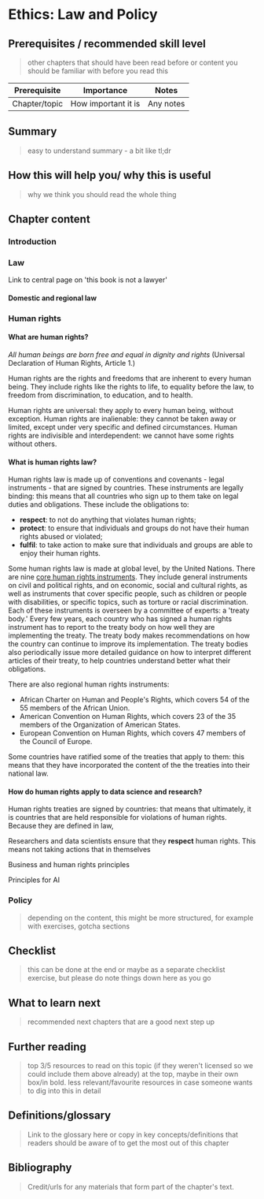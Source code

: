 # Ethics: Law and Policy

## Prerequisites / recommended skill level
> other chapters that should have been read before or content you should be familiar with before you read this

| Prerequisite | Importance | Notes |
| -------------|----------|------|
| Chapter/topic | How important it is | Any notes |

## Summary
> easy to understand summary - a bit like tl;dr

## How this will help you/ why this is useful
> why we think you should read the whole thing

## Chapter content

### Introduction
<!--- TO ADD What is law? What is policy? How do they relate to ethics? How are they similar and different? -->

### Law

Link to central page on 'this book is not a lawyer'
<!--- not written yet, but there is an issue open here: https://github.com/alan-turing-institute/the-turing-way/issues/1469) -->

#### Domestic and regional law





<!--- GDPR and privacy laws (and how privacy and data protection are different) [@malvikasharan - did we think it would be a good idea to have discussions about other nations'/regions' laws?]
        Definitions: privacy and data protection (as distinct concepts)
        How are scientists affected by data protection and privacy?
        General principles of data protection (see: articles 5-6 of GDPR)
        Privacy as an ethical (link)/legal right -->
        
        
   <!---             IP law (for example: discussions on ownership of datasets and databases; commentary about terms and conditions of websites when webscraping)
            Intro: IP law for you and others
            IP for datasets and databases
            IP and webscraping
            IP of your results
            Other relevant IP considerations -->
 <!---   *    Tort law: introducing the idea of liability following from one's negligence/recklessness
            General principles (@Chrisisour, can you share the general principles you were discussing?) -->

### Human rights

#### What are human rights?

_All human beings are born free and equal in dignity and rights_ (Universal Declaration of Human Rights, Article 1.)

Human rights are the rights and freedoms that are inherent to every human being.
They include rights like the rights to life, to equality before the law, to freedom from discrimination, to education, and to health. 

Human rights are universal: they apply to every human being, without exception.
Human rights are inalienable: they cannot be taken away or limited, except under very specific and defined circumstances.
Human rights are indivisible and interdependent: we cannot have some rights without others.

#### What is human rights law?

Human rights law is made up of conventions and covenants - legal instruments - that are signed by countries. 
These instruments are legally binding: this means that all countries who sign up to them take on legal duties and obligations.
These include the obligations to: 
- **respect**: to not do anything that violates human rights; 
- **protect**: to ensure that individuals and groups do not have their human rights abused or violated;
- **fulfil**: to take action to make sure that individuals and groups are able to enjoy their human rights.

Some human rights law is made at global level, by the United Nations.
There are nine [core human rights instruments](https://www.ohchr.org/EN/ProfessionalInterest/Pages/CoreInstruments.aspx). 
They include general instruments on civil and political rights, and on economic, social and cultural rights, as well as instruments that cover specific people, such as children or people with disabilities, or specific topics, such as torture or racial discrimination.
Each of these instruments is overseen by a committee of experts: a 'treaty body.'
Every few years, each country who has signed a human rights instrument has to report to the treaty body on how well they are implementing the treaty.
The treaty body makes recommendations on how the country can continue to improve its implementation.
The treaty bodies also periodically issue more detailed guidance on how to interpret different articles of their treaty, to help countries understand better what their obligations.

There are also regional human rights instruments:
- African Charter on Human and People's Rights, which covers 54 of the 55 members of the African Union.
- American Convention on Human Rights, which covers 23 of the 35 members of the Organization of American States.
- European Convention on Human Rights, which covers 47 members of the Council of Europe.

Some countries have ratified some of the treaties that apply to them: this means that they have incorporated the content of the the treaties into their national law.

#### How do human rights apply to data science and research?

Human rights treaties are signed by countries: that means that ultimately, it is countries that are held responsible for violations of human rights. 
Because they are defined in law, 

Researchers and data scientists  ensure that they **respect** human rights. This means not taking actions that in themselves 


Business and human rights principles


Principles for AI


<!--- Human Rights law discussion

        How are scientists impacted by human rights law?
        Key human rights considerations for scientists (privacy, non-discrimination,...)
              Links to other sections of this chapter and book -->

### Policy
<!--- Policy on responsible research and innovation (RRI)

    Governments and international organisations' policies (for example European Commission guidance for RRI)
    Voluntary commitments
    Professional bodies' initiatives and statements (for example IEEE Ethically-aligned design initiative, ACM explainability and transparency statement)
    A list of resources of Codes of Conduct for ethical research and frameworks -->


> depending on the content, this might be more structured, for example with exercises, gotcha sections

## Checklist
> this can be done at the end or maybe as a separate checklist exercise, but please do note things down here as you go

## What to learn next
> recommended next chapters that are a good next step up

## Further reading
> top 3/5 resources to read on this topic (if they weren't licensed so we could include them above already) at the top, maybe in their own box/in bold.
> less relevant/favourite resources in case someone wants to dig into this in detail

## Definitions/glossary
> Link to the glossary here or copy in key concepts/definitions that readers should be aware of to get the most out of this chapter

## Bibliography
> Credit/urls for any materials that form part of the chapter's text.

